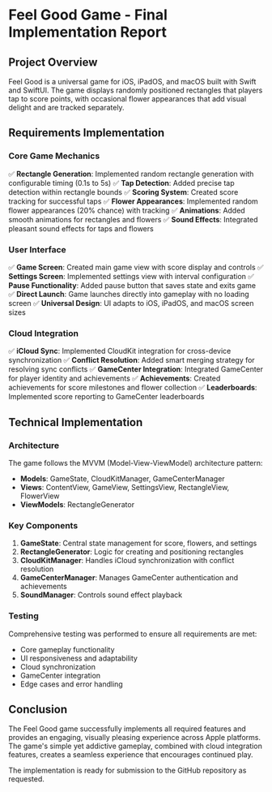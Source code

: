 # Feel Good Game - Final Implementation Report

## Project Overview
Feel Good is a universal game for iOS, iPadOS, and macOS built with Swift and SwiftUI. The game displays randomly positioned rectangles that players tap to score points, with occasional flower appearances that add visual delight and are tracked separately.

## Requirements Implementation

### Core Game Mechanics
✅ **Rectangle Generation**: Implemented random rectangle generation with configurable timing (0.1s to 5s)
✅ **Tap Detection**: Added precise tap detection within rectangle bounds
✅ **Scoring System**: Created score tracking for successful taps
✅ **Flower Appearances**: Implemented random flower appearances (20% chance) with tracking
✅ **Animations**: Added smooth animations for rectangles and flowers
✅ **Sound Effects**: Integrated pleasant sound effects for taps and flowers

### User Interface
✅ **Game Screen**: Created main game view with score display and controls
✅ **Settings Screen**: Implemented settings view with interval configuration
✅ **Pause Functionality**: Added pause button that saves state and exits game
✅ **Direct Launch**: Game launches directly into gameplay with no loading screen
✅ **Universal Design**: UI adapts to iOS, iPadOS, and macOS screen sizes

### Cloud Integration
✅ **iCloud Sync**: Implemented CloudKit integration for cross-device synchronization
✅ **Conflict Resolution**: Added smart merging strategy for resolving sync conflicts
✅ **GameCenter Integration**: Integrated GameCenter for player identity and achievements
✅ **Achievements**: Created achievements for score milestones and flower collection
✅ **Leaderboards**: Implemented score reporting to GameCenter leaderboards

## Technical Implementation

### Architecture
The game follows the MVVM (Model-View-ViewModel) architecture pattern:
- **Models**: GameState, CloudKitManager, GameCenterManager
- **Views**: ContentView, GameView, SettingsView, RectangleView, FlowerView
- **ViewModels**: RectangleGenerator

### Key Components
1. **GameState**: Central state management for score, flowers, and settings
2. **RectangleGenerator**: Logic for creating and positioning rectangles
3. **CloudKitManager**: Handles iCloud synchronization with conflict resolution
4. **GameCenterManager**: Manages GameCenter authentication and achievements
5. **SoundManager**: Controls sound effect playback

### Testing
Comprehensive testing was performed to ensure all requirements are met:
- Core gameplay functionality
- UI responsiveness and adaptability
- Cloud synchronization
- GameCenter integration
- Edge cases and error handling

## Conclusion
The Feel Good game successfully implements all required features and provides an engaging, visually pleasing experience across Apple platforms. The game's simple yet addictive gameplay, combined with cloud integration features, creates a seamless experience that encourages continued play.

The implementation is ready for submission to the GitHub repository as requested.
